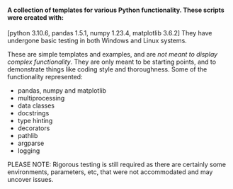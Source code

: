#### A collection of templates for various Python functionality. These scripts were created with:
[python 3.10.6, pandas 1.5.1, numpy 1.23.4, matplotlib 3.6.2] 
They have undergone basic testing in both Windows and Linux systems.

These are simple templates and examples, and are *not meant to display complex
functionality*. They are only meant to be starting points, and to demonstrate
things like coding style and thoroughness.
Some of the functionality represented:
- pandas, numpy and matplotlib
- multiprocessing
- data classes
- docstrings
- type hinting
- decorators
- pathlib
- argparse
- logging

PLEASE NOTE: Rigorous testing is still required as there are certainly
some environments, parameters, etc, that were not accommodated and may
uncover issues.


